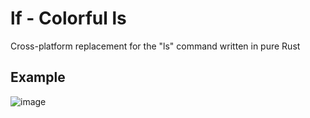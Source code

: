 # lf - Colorful ls
Cross-platform replacement for the "ls" command written in pure Rust

## Example
![image](https://github.com/DevRadion/lf/assets/33360149/1b97108b-3970-4810-b03d-e9e765f936f0)


